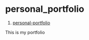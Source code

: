 # personal_portfolio
1. [personal-portfolio](https://23Bhupesh.github.io/personal_portfolio/portfolio/index.html/)

This is my portfolio
